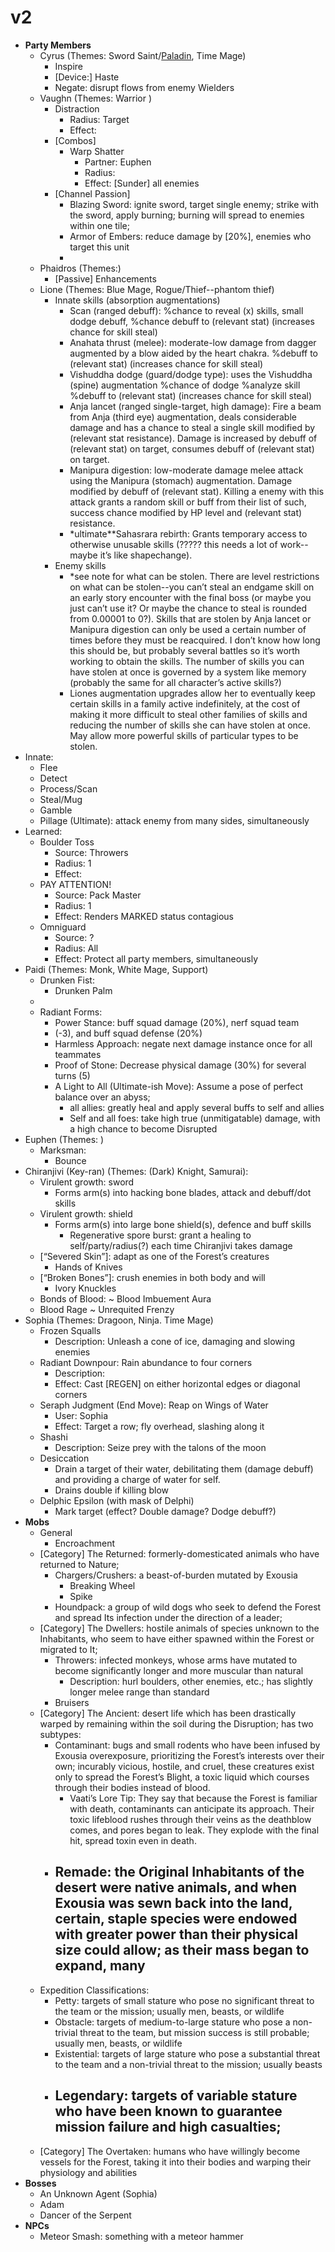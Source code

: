 # v2

- **Party Members**
    - Cyrus (Themes: Sword Saint/[Paladin](https://finalfantasy.fandom.com/wiki/Paladin_(job)), Time Mage)
        - Inspire
        - [Device:] Haste
        - Negate: disrupt flows from enemy Wielders
    - Vaughn (Themes: Warrior )
        - Distraction
            - Radius: Target
            - Effect:
        - [Combos]
            - Warp Shatter
                - Partner: Euphen
                - Radius:
                - Effect: [Sunder] all enemies
        - [Channel Passion]
            - Blazing Sword: ignite sword, target single enemy; strike with the sword, apply burning; burning will spread to enemies within one tile;
            - Armor of Embers: reduce damage by [20%], enemies who target this unit
            - 
    - Phaidros (Themes:)
        - [Passive] Enhancements
    - Lione (Themes: Blue Mage, Rogue/Thief--phantom thief)
        - Innate skills (absorption augmentations)
            - Scan (ranged debuff): %chance to reveal (x) skills, small dodge debuff, %chance debuff to (relevant stat) (increases chance for skill steal)
            - Anahata thrust (melee): moderate-low damage from dagger augmented by a blow aided by the heart chakra. %debuff to (relevant stat) (increases chance for skill steal)
            - Vishuddha dodge (guard/dodge type): uses the Vishuddha (spine) augmentation %chance of dodge %analyze skill %debuff to (relevant stat) (increases chance for skill steal)
            - Anja lancet (ranged single-target, high damage): Fire a beam from Anja (third eye) augmentation, deals considerable damage and has a chance to steal a single skill modified by (relevant stat resistance). Damage is increased by debuff of (relevant stat) on target, consumes debuff of (relevant stat) on target.
            - Manipura digestion: low-moderate damage melee attack using the Manipura (stomach) augmentation. Damage modified by debuff of (relevant stat). Killing a enemy with this attack grants a random skill or buff from their list of such, success chance modified by HP level and (relevant stat) resistance.
            - *ultimate**Sahasrara rebirth: Grants temporary access to otherwise unusable skills (????? this needs a lot of work--maybe it’s like shapechange).
        - Enemy skills
            - *see note for what can be stolen. There are level restrictions on what can be stolen--you can’t steal an endgame skill on an early story encounter with the final boss (or maybe you just can’t use it? Or maybe the chance to steal is rounded from 0.00001 to 0?). Skills that are stolen by Anja lancet or Manipura digestion can only be used a certain number of times before they must be reacquired. I don’t know how long this should be, but probably several battles so it’s worth working to obtain the skills. The number of skills you can have stolen at once is governed by a system like memory (probably the same for all character’s active skills?)
            - Liones augmentation upgrades allow her to eventually keep certain skills in a family active indefinitely, at the cost of making it more difficult to steal other families of skills and reducing the number of skills she can have stolen at once. May allow more powerful skills of particular types to be stolen.
- Innate:
    - Flee
    - Detect
    - Process/Scan
    - Steal/Mug
    - Gamble
    - Pillage (Ultimate): attack enemy from many sides, simultaneously
- Learned:
    - Boulder Toss
        - Source: Throwers
        - Radius: 1
        - Effect:
    - PAY ATTENTION!
        - Source: Pack Master
        - Radius: 1
        - Effect: Renders MARKED status contagious
    - Omniguard
        - Source: ?
        - Radius: All
        - Effect: Protect all party members, simultaneously
- Paidi (Themes: Monk, White Mage, Support)
    - Drunken Fist:
        - Drunken Palm
    - 
    - Radiant Forms:
        - Power Stance: buff squad damage (20%), nerf squad team
        - (-3), and buff squad defense (20%)
        - Harmless Approach: negate next damage instance once for all teammates
        - Proof of Stone: Decrease physical damage (30%) for several turns (5)
        - A Light to All (Ultimate-ish Move): Assume a pose of perfect balance over an abyss;
            - all allies: greatly heal and apply several buffs to self and allies
            - Self and all foes: take high true (unmitigatable) damage, with a high chance to become Disrupted
- Euphen (Themes: )
    - Marksman:
        - Bounce
- Chiranjivi (Key-ran) (Themes: (Dark) Knight, Samurai):
    - Virulent growth: sword
        - Forms arm(s) into hacking bone blades, attack and debuff/dot skills
    - Virulent growth: shield
        - Forms arm(s) into large bone shield(s), defence and buff skills
            - Regenerative spore burst: grant a healing to self/party/radius(?) each time Chiranjivi takes damage
    - [“Severed Skin”]: adapt as one of the Forest’s creatures
        - Hands of Knives
    - [“Broken Bones”]: crush enemies in both body and will
        - Ivory Knuckles
    - Bonds of Blood: ~ Blood Imbuement Aura
    - Blood Rage ~ Unrequited Frenzy
- Sophia (Themes: Dragoon, Ninja. Time Mage)
    - Frozen Squalls
        - Description: Unleash a cone of ice, damaging and slowing enemies
    - Radiant Downpour: Rain abundance to four corners
        - Description:
        - Effect: Cast [REGEN] on either horizontal edges or diagonal corners
    - Seraph Judgment (End Move): Reap on Wings of Water
        - User: Sophia
        - Effect: Target a row; fly overhead, slashing along it
    - Shashi
        - Description: Seize prey with the talons of the moon
    - Desiccation
        - Drain a target of their water, debilitating them (damage debuff) and providing a charge of water for self.
        - Drains double if killing blow
    - Delphic Epsilon (with mask of Delphi)
        - Mark target (effect? Double damage? Dodge debuff?)
- **Mobs**
    - General
        - Encroachment
    - [Category] The Returned: formerly-domesticated animals who have returned to Nature;
        - Chargers/Crushers: a beast-of-burden mutated by Exousia
            - Breaking Wheel
            - Spike
        - Houndpack: a group of wild dogs who seek to defend the Forest and spread Its infection under the direction of a leader;
    - [Category] The Dwellers: hostile animals of species unknown to the Inhabitants, who seem to have either spawned within the Forest or migrated to It;
        - Throwers: infected monkeys, whose arms have mutated to become significantly longer and more muscular than natural
            - Description: hurl boulders, other enemies, etc.; has slightly longer melee range than standard
        - Bruisers
    - [Category] The Ancient: desert life which has been drastically warped by remaining within the soil during the Disruption; has two subtypes:
        - Contaminant: bugs and small rodents who have been infused by Exousia overexposure, prioritizing the Forest’s interests over their own; incurably vicious, hostile, and cruel, these creatures exist only to spread the Forest’s Blight, a toxic liquid which courses through their bodies instead of blood.
            - Vaati’s Lore Tip: They say that because the Forest is familiar with death, contaminants can anticipate its approach. Their toxic lifeblood rushes through their veins as the deathblow comes, and pores began to leak. They explode with the final hit, spread toxin even in death.
        - Remade: the Original Inhabitants of the desert were native animals, and when Exousia was sewn back into the land, certain, staple species were endowed with greater power than their physical size could allow; as their mass began to expand, many
            - 
    - Expedition Classifications:
        - Petty: targets of small stature who pose no significant threat to the team or the mission; usually men, beasts, or wildlife
        - Obstacle: targets of medium-to-large stature who pose a non-trivial threat to the team, but mission success is still probable; usually men, beasts, or wildlife
        - Existential: targets of large stature who pose a substantial threat to the team and a non-trivial threat to the mission; usually beasts
        - Legendary: targets of variable stature who have been known to guarantee mission failure and high casualties;
            - 
    - [Category] The Overtaken: humans who have willingly become vessels for the Forest, taking it into their bodies and warping their physiology and abilities
- **Bosses**
    - An Unknown Agent (Sophia)
    - Adam
    - Dancer of the Serpent
- **NPCs**
    - Meteor Smash: something with a meteor hammer